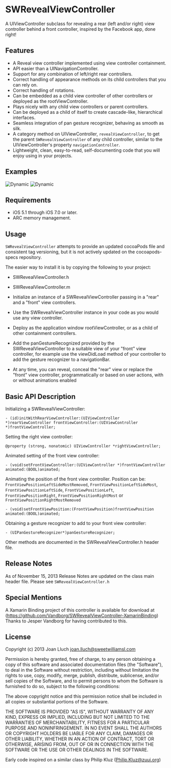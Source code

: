 # SWRevealViewController

A UIViewController subclass for revealing a rear (left and/or right) view controller behind a front controller, inspired by the Facebook app, done right!

## Features

* A Reveal view controller implemented using view controller containment.
* API easier than a UINavigationController.
* Support for any combination of left/right rear controllers.
* Correct handling of appearance methods on its child controllers that you can rely on.
* Correct handling of rotations.
* Can be embedded as a child view controller of other controllers or deployed as the rootViewController.
* Plays nicely with any child view controllers or parent controllers.
* Can be deployed as a child of itself to create cascade-like, hierarchical interfaces.
* Seamless integration of pan gesture recognizer, behaving as smooth as silk.
* A category method on UIViewController, `revealViewController`, to get the parent `SWRevealViewController` of any child controller, similar to the UIViewController's property `navigationController`.
* Lightweight, clean, easy-to-read, self-documenting code that you will enjoy using in your projects.

## Examples

![Dynamic](https://raw.github.com/John-Lluch/SWRevealViewController/master/SWRevealViewController3.png)
![Dynamic](https://raw.github.com/John-Lluch/SWRevealViewController/master/SWRevealViewController.png)


## Requirements

* iOS 5.1 through iOS 7.0 or later.
* ARC memory management.

## Usage

`SWRevealViewController` attempts to provide an updated cocoaPods file and consistent tag versioning, but it is not actively updated on the cocoapods-specs repository.

The easier way to install it is by copying the following to your project:
* SWRevealViewController.h
* SWRevealViewController.m

* Initialize an instance of a SWRevealViewController passing in a "rear" and a "front" view controllers.
* Use the SWRevealViewController instance in your code as you would use any view controller.
* Deploy as the application window rootViewController, or as a child of other containment controllers.
* Add the panGestureRecognized provided by the SWRevealViewController to a suitable view of your "front" view controller, for example use the viewDidLoad method of your controller to add the gesture recognizer to a navigationBar.
* At any time, you can reveal, conceal the "rear" view or replace the "front" view controller, programmatically or based on user actions, with or without animations enabled

## Basic API Description

Initializing a SWRevealViewController:

    - (id)initWithRearViewController:(UIViewController *)rearViewController frontViewController:(UIViewController *)frontViewController;

Setting the right view controller:

	@property (strong, nonatomic) UIViewController *rightViewController;
	
Animated setting of the front view controller:

    - (void)setFrontViewController:(UIViewController *)frontViewController animated:(BOOL)animated;

Animating the position of the front view controller. Position can be: `FrontViewPositionLeftSideMostRemoved`, `FrontViewPositionLeftSideMost`, `FrontViewPositionLeftSide`, `FrontViewPositionLeft`, `FrontViewPositionRight`, `FrontViewPositionRightMost` or `FrontViewPositionRightMostRemoved`

	- (void)setFrontViewPosition:(FrontViewPosition)frontViewPosition animated:(BOOL)animated;
	
Obtaining a gesture recognizer to add to your front view controller:

	- (UIPanGestureRecognizer*)panGestureRecognizer;
	
Other methods are documented in the SWRevealViewController.h header file. 


## Release Notes

As of November 15, 2013 Release Notes are updated on the class main header file. Please see `SWRevealViewController.h`

## Special Mentions

A Xamarin Binding project of this controller is available for download at (https://github.com/Vandborg/SWRevealViewController-XamarinBinding)
Thanks to Jesper Vandborg for having contributed to this.
	
## License

Copyright (c) 2013 Joan Lluch <joan.lluch@sweetwilliamsl.com>

Permission is hereby granted, free of charge, to any person obtaining a copy
of this software and associated documentation files (the "Software"), to deal
in the Software without restriction, including without limitation the rights
to use, copy, modify, merge, publish, distribute, sublicense, and/or sell
copies of the Software, and to permit persons to whom the Software is furnished
to do so, subject to the following conditions:

The above copyright notice and this permission notice shall be included in all
copies or substantial portions of the Software.

THE SOFTWARE IS PROVIDED "AS IS", WITHOUT WARRANTY OF ANY KIND, EXPRESS OR
IMPLIED, INCLUDING BUT NOT LIMITED TO THE WARRANTIES OF MERCHANTABILITY,
FITNESS FOR A PARTICULAR PURPOSE AND NONINFRINGEMENT. IN NO EVENT SHALL THE
AUTHORS OR COPYRIGHT HOLDERS BE LIABLE FOR ANY CLAIM, DAMAGES OR OTHER
LIABILITY, WHETHER IN AN ACTION OF CONTRACT, TORT OR OTHERWISE, ARISING FROM,
OUT OF OR IN CONNECTION WITH THE SOFTWARE OR THE USE OR OTHER DEALINGS IN
THE SOFTWARE.

Early code inspired on a similar class by Philip Kluz (Philip.Kluz@zuui.org)
